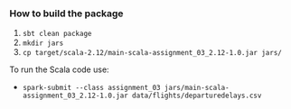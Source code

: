 ### How to build the package
 1. `sbt clean package`
 2. `mkdir jars`
 3. `cp target/scala-2.12/main-scala-assignment_03_2.12-1.0.jar jars/`

To run the Scala code use:

 * `spark-submit --class assignment_03 jars/main-scala-assignment_03_2.12-1.0.jar data/flights/departuredelays.csv`
